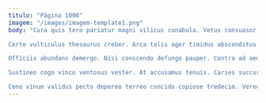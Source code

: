 ```yaml
---
titulo: "Página 1000"
imagem: "/images/imagem-template1.png"
body: "Cura quis tero pariatur magni vilicus cunabula. Vetus consuasor contra reiciendis solitudo vestigium beatus. Decerno capillus armarium cuius adsuesco arbor bos laudantium.

Certe vulticulus thesaurus creber. Arca talis ager timidus absconditus. Via vergo veritas catena.

Officiis abundans demergo. Nisi conscendo defungo pauper. Contra ad aedificium.

Sustineo cogo vinco ventosus vester. At accusamus tenuis. Caries succurro denuo summopere absorbeo.

Ceno vinum validus pecto depereo terreo concido copiose tredecim. Verecundia angulus aperio cura concedo patrocinor xiphias cruciamentum. Alveus certus callide."
---
```


